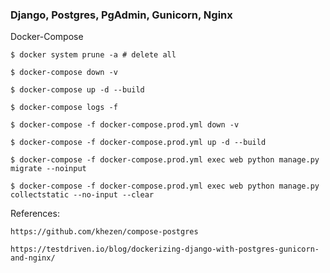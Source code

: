 ### Django, Postgres, PgAdmin, Gunicorn, Nginx

Docker-Compose

    $ docker system prune -a # delete all

    $ docker-compose down -v

    $ docker-compose up -d --build

    $ docker-compose logs -f

    $ docker-compose -f docker-compose.prod.yml down -v

    $ docker-compose -f docker-compose.prod.yml up -d --build

    $ docker-compose -f docker-compose.prod.yml exec web python manage.py migrate --noinput

    $ docker-compose -f docker-compose.prod.yml exec web python manage.py collectstatic --no-input --clear


References:

    https://github.com/khezen/compose-postgres
    
    https://testdriven.io/blog/dockerizing-django-with-postgres-gunicorn-and-nginx/
    
